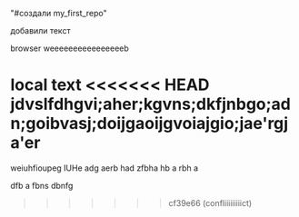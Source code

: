 "#создали my_first_repo" 

добавили текст

browser weeeeeeeeeeeeeeeeb

local text
<<<<<<< HEAD
jdvslfdhgvi;aher;kgvns;dkfjnbgo;adn;goibvasj;doijgaoijgvoiajgio;jae'rgja'er
=======
weiuhfioupeg IUHe
adg
aerb
had
zfbha
hb
a
rbh
a

dfb
a
fbns
dbnfg
>>>>>>> cf39e66 (confliiiiiiiiict)
